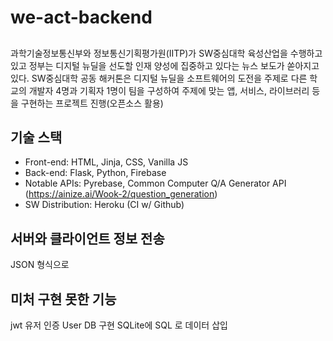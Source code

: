 # we-act-backend

##
과학기술정보통신부와 정보통신기획평가원(IITP)가 SW중심대학 육성산업을 수행하고 있고 정부는 디지털 뉴딜을 선도할 인재 양성에 집중하고 있다는 뉴스 보도가 쏟아지고 있다. 
SW중심대학 공동 해커톤은 디지털 뉴딜을 소프트웨어의 도전을 주제로 다른 학교의 개발자 4명과 기획자 1명이 팀을 구성하여 주제에 맞는 앱, 서비스, 라이브러리 등을 구현하는 프로젝트 진행(오픈소스 활용)

## 기술 스택
-  Front-end: HTML, Jinja, CSS, Vanilla JS
-  Back-end: Flask, Python, Firebase
-  Notable APIs: Pyrebase, Common Computer Q/A Generator API (https://ainize.ai/Wook-2/question_generation) 
-  SW Distribution: Heroku (CI w/ Github)
 
## 서버와 클라이언트 정보 전송
 JSON 형식으로 

## 미처 구현 못한 기능
jwt 유저 인증
User DB 구현
SQLite에 SQL 로 데이터 삽입
